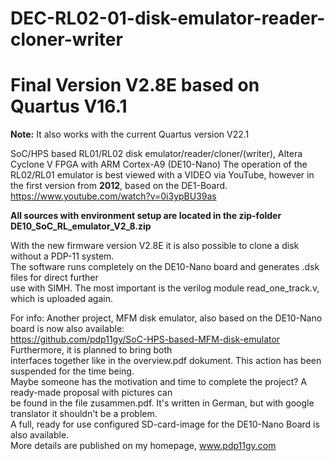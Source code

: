 # DEC-RL02-01-disk-emulator-reader-cloner-writer

# Final Version V2.8E based on Quartus V16.1 

**Note:** It also works with the current Quartus version V22.1

SoC/HPS based RL01/RL02 disk emulator/reader/cloner/(writer), Altera Cyclone V FPGA with ARM Cortex-A9 (DE10-Nano) 
The operation of the RL02/RL01 emulator is best viewed with a VIDEO via YouTube, however in the first version from **2012**, based on the DE1-Board. https://www.youtube.com/watch?v=0i3ypBU39as
                                                                                                                                              
**All sources with environment setup  are located in the zip-folder DE10_SoC_RL_emulator_V2_8.zip**                                                                                                                                               

With the new firmware version V2.8E it is also possible to clone a disk without a PDP-11 system.                                                        
The software runs completely on the DE10-Nano board and generates .dsk files for direct further                                                       
use with SIMH. The most important is the verilog module read_one_track.v, which is uploaded again.                                                                                       

                                                                                                                    
                                                                                                                    

For info: Another project, MFM disk emulator, also based on the DE10-Nano board is now also available:                   
https://github.com/pdp11gy/SoC-HPS-based-MFM-disk-emulator  Furthermore, it is planned to bring both           
interfaces together like in the overview.pdf dokument. This action has been suspended for the time being.                                
Maybe someone has the motivation and time to complete the project? A ready-made proposal with pictures can                                    
be found in the file zusammen.pdf. It's written in German, but with google translator it shouldn't be a problem.                                                   
A full, ready for use configured SD-card-image for the DE10-Nano Board is also available.                                                                                                                                 
More details are published on my homepage, www.pdp11gy.com
